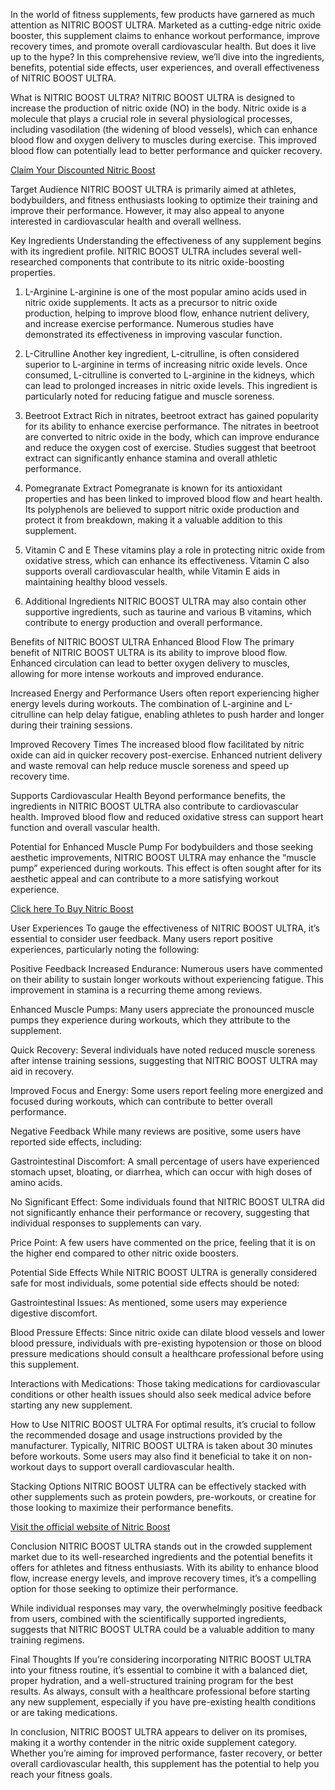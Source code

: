 In the world of fitness supplements, few products have garnered as much attention as NITRIC BOOST ULTRA. Marketed as a cutting-edge nitric oxide booster, this supplement claims to enhance workout performance, improve recovery times, and promote overall cardiovascular health. But does it live up to the hype? In this comprehensive review, we’ll dive into the ingredients, benefits, potential side effects, user experiences, and overall effectiveness of NITRIC BOOST ULTRA.

What is NITRIC BOOST ULTRA?
NITRIC BOOST ULTRA is designed to increase the production of nitric oxide (NO) in the body. Nitric oxide is a molecule that plays a crucial role in several physiological processes, including vasodilation (the widening of blood vessels), which can enhance blood flow and oxygen delivery to muscles during exercise. This improved blood flow can potentially lead to better performance and quicker recovery.

<a href="https://www.multipvp.org/get-nitric-boost-ultra">Claim Your Discounted Nitric Boost</a>

Target Audience
NITRIC BOOST ULTRA is primarily aimed at athletes, bodybuilders, and fitness enthusiasts looking to optimize their training and improve their performance. However, it may also appeal to anyone interested in cardiovascular health and overall wellness.

Key Ingredients
Understanding the effectiveness of any supplement begins with its ingredient profile. NITRIC BOOST ULTRA includes several well-researched components that contribute to its nitric oxide-boosting properties.

1. L-Arginine
L-arginine is one of the most popular amino acids used in nitric oxide supplements. It acts as a precursor to nitric oxide production, helping to improve blood flow, enhance nutrient delivery, and increase exercise performance. Numerous studies have demonstrated its effectiveness in improving vascular function.

2. L-Citrulline
Another key ingredient, L-citrulline, is often considered superior to L-arginine in terms of increasing nitric oxide levels. Once consumed, L-citrulline is converted to L-arginine in the kidneys, which can lead to prolonged increases in nitric oxide levels. This ingredient is particularly noted for reducing fatigue and muscle soreness.

3. Beetroot Extract
Rich in nitrates, beetroot extract has gained popularity for its ability to enhance exercise performance. The nitrates in beetroot are converted to nitric oxide in the body, which can improve endurance and reduce the oxygen cost of exercise. Studies suggest that beetroot extract can significantly enhance stamina and overall athletic performance.

4. Pomegranate Extract
Pomegranate is known for its antioxidant properties and has been linked to improved blood flow and heart health. Its polyphenols are believed to support nitric oxide production and protect it from breakdown, making it a valuable addition to this supplement.

5. Vitamin C and E
These vitamins play a role in protecting nitric oxide from oxidative stress, which can enhance its effectiveness. Vitamin C also supports overall cardiovascular health, while Vitamin E aids in maintaining healthy blood vessels.

6. Additional Ingredients
NITRIC BOOST ULTRA may also contain other supportive ingredients, such as taurine and various B vitamins, which contribute to energy production and overall performance.

Benefits of NITRIC BOOST ULTRA
Enhanced Blood Flow
The primary benefit of NITRIC BOOST ULTRA is its ability to improve blood flow. Enhanced circulation can lead to better oxygen delivery to muscles, allowing for more intense workouts and improved endurance.

Increased Energy and Performance
Users often report experiencing higher energy levels during workouts. The combination of L-arginine and L-citrulline can help delay fatigue, enabling athletes to push harder and longer during their training sessions.

Improved Recovery Times
The increased blood flow facilitated by nitric oxide can aid in quicker recovery post-exercise. Enhanced nutrient delivery and waste removal can help reduce muscle soreness and speed up recovery time.

Supports Cardiovascular Health
Beyond performance benefits, the ingredients in NITRIC BOOST ULTRA also contribute to cardiovascular health. Improved blood flow and reduced oxidative stress can support heart function and overall vascular health.

Potential for Enhanced Muscle Pump
For bodybuilders and those seeking aesthetic improvements, NITRIC BOOST ULTRA may enhance the “muscle pump” experienced during workouts. This effect is often sought after for its aesthetic appeal and can contribute to a more satisfying workout experience.

<a href="https://www.multipvp.org/get-nitric-boost-ultra">Click here To Buy Nitric Boost</a>

User Experiences
To gauge the effectiveness of NITRIC BOOST ULTRA, it’s essential to consider user feedback. Many users report positive experiences, particularly noting the following:

Positive Feedback
Increased Endurance: Numerous users have commented on their ability to sustain longer workouts without experiencing fatigue. This improvement in stamina is a recurring theme among reviews.

Enhanced Muscle Pumps: Many users appreciate the pronounced muscle pumps they experience during workouts, which they attribute to the supplement.

Quick Recovery: Several individuals have noted reduced muscle soreness after intense training sessions, suggesting that NITRIC BOOST ULTRA may aid in recovery.

Improved Focus and Energy: Some users report feeling more energized and focused during workouts, which can contribute to better overall performance.

Negative Feedback
While many reviews are positive, some users have reported side effects, including:

Gastrointestinal Discomfort: A small percentage of users have experienced stomach upset, bloating, or diarrhea, which can occur with high doses of amino acids.

No Significant Effect: Some individuals found that NITRIC BOOST ULTRA did not significantly enhance their performance or recovery, suggesting that individual responses to supplements can vary.

Price Point: A few users have commented on the price, feeling that it is on the higher end compared to other nitric oxide boosters.

Potential Side Effects
While NITRIC BOOST ULTRA is generally considered safe for most individuals, some potential side effects should be noted:

Gastrointestinal Issues: As mentioned, some users may experience digestive discomfort.

Blood Pressure Effects: Since nitric oxide can dilate blood vessels and lower blood pressure, individuals with pre-existing hypotension or those on blood pressure medications should consult a healthcare professional before using this supplement.

Interactions with Medications: Those taking medications for cardiovascular conditions or other health issues should also seek medical advice before starting any new supplement.

How to Use NITRIC BOOST ULTRA
For optimal results, it’s crucial to follow the recommended dosage and usage instructions provided by the manufacturer. Typically, NITRIC BOOST ULTRA is taken about 30 minutes before workouts. Some users may also find it beneficial to take it on non-workout days to support overall cardiovascular health.

Stacking Options
NITRIC BOOST ULTRA can be effectively stacked with other supplements such as protein powders, pre-workouts, or creatine for those looking to maximize their performance benefits.

<a href="https://www.multipvp.org/get-nitric-boost-ultra">Visit the official website of Nitric Boost</a>

Conclusion
NITRIC BOOST ULTRA stands out in the crowded supplement market due to its well-researched ingredients and the potential benefits it offers for athletes and fitness enthusiasts. With its ability to enhance blood flow, increase energy levels, and improve recovery times, it’s a compelling option for those seeking to optimize their performance.

While individual responses may vary, the overwhelmingly positive feedback from users, combined with the scientifically supported ingredients, suggests that NITRIC BOOST ULTRA could be a valuable addition to many training regimens.

Final Thoughts
If you’re considering incorporating NITRIC BOOST ULTRA into your fitness routine, it’s essential to combine it with a balanced diet, proper hydration, and a well-structured training program for the best results. As always, consult with a healthcare professional before starting any new supplement, especially if you have pre-existing health conditions or are taking medications.

In conclusion, NITRIC BOOST ULTRA appears to deliver on its promises, making it a worthy contender in the nitric oxide supplement category. Whether you’re aiming for improved performance, faster recovery, or better overall cardiovascular health, this supplement has the potential to help you reach your fitness goals.
